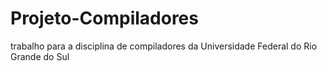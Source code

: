 # Projeto-Compiladores
trabalho para a disciplina de compiladores da Universidade Federal do Rio Grande do Sul
